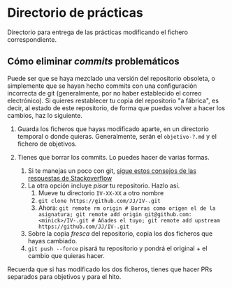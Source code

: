 # Directorio de prácticas

Directorio para entrega de las prácticas modificando el fichero
correspondiente.

## Cómo eliminar *commits* problemáticos

Puede ser que se haya mezclado una versión del repositorio obsoleta, o
simplemente que se hayan hecho commits con una configuración
incorrecta de git (generalmente, por no haber establecido el correo
electrónico). Si quieres restablecer tu copia del repositorio "a
fábrica", es decir, al estado de este repositorio, de forma que puedas
volver a hacer los cambios, haz lo siguiente.

1. Guarda los ficheros que hayas modificado aparte, en un directorio
   temporal o donde quieras. Generalmente, serán el `objetivo-?.md` y el
   fichero de objetivos.
   
2. Tienes que borrar los commits. Lo puedes hacer de varias formas.

    1. Si te manejas un poco con git, [sigue estos consejos de las
       respuestas de
       Stackoverflow](https://stackoverflow.com/questions/927358/how-to-undo-the-most-recent-commits-in-git)
    2. La otra opción incluye *pisar* tu repositorio. Hazlo así.
       1. Mueve tu directorio `IV-XX-XX` a otro nombre
       2. `git clone https://github.com/JJ/IV-.git`
       3. Ahora: `git remote rm origin # Borras como origen el de la
       asignatura; git remote add origin
       git@github.com:<minick>/IV-.git # Añades el tuyo; git remote add upstream https://github.com/JJ/IV-.git`
    3. Sobre la copia *fresca* del repositorio, copia los dos ficheros
    que hayas cambiado.
    4. `git push --force` pisará tu repositorio y pondrá el original +
       el cambio que quieras hacer.
       
Recuerda que si has modificado los dos ficheros, tienes que hacer PRs
separados para objetivos y para el hito.
